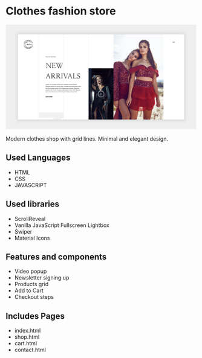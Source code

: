 # Clothes fashion store

![home section image](https://raw.githubusercontent.com/Szymon-Levy/clothes-fashion-store/main/readme/home-section.jpg)

Modern clothes shop with grid lines. Minimal and elegant design.

## Used Languages

* HTML 
* CSS
* JAVASCRIPT

## Used libraries

* ScrollReveal
* Vanilla JavaScript Fullscreen Lightbox
* Swiper
* Material Icons

## Features and components

* Video popup
* Newsletter signing up
* Products grid
* Add to Cart
* Checkout steps

## Includes Pages

* index.html
* shop.html
* cart.html
* contact.html